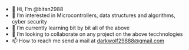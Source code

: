 - 👋 Hi, I’m @bitan2988
- 👀 I’m interested in Microcontrollers, data structures and algorithms, cyber security
- 🌱 I’m currently learning bit by bit all  of the above
- 💞️ I’m looking to collaborate on any project on the above tecchnologies
- 📫 How to reach me send a mail at darkwolf29888@gmail.com

<!---
bitan2988/bitan2988 is a ✨ special ✨ repository because its `README.md` (this file) appears on your GitHub profile.
You can click the Preview link to take a look at your changes.
--->
